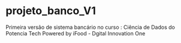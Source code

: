 # projeto_banco_V1
Primeira versão  de sistema bancário no curso : Ciência de Dados do Potencia Tech Powered by iFood - Dgital Innovation One
